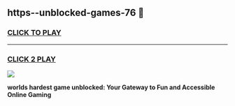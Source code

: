 
## https--unblocked-games-76 👋
<h3>
<a href="https://premium.freeplayer.one?title=https--unblocked-games-76&ref=14F">CLICK TO PLAY</a></h3>
<hr>

<h3>
<a href="https://premium.freeplayer.one?title=https--unblocked-games-76&ref=14F">CLICK 2 PLAY</a>
  
</h3>

<a href="https://premium.freeplayer.one?title=https--unblocked-games-76&ref=12F/"><img src="https://clearcache.store/games.png"></a>


**worlds hardest game unblocked: Your Gateway to Fun and Accessible Online Gaming**

